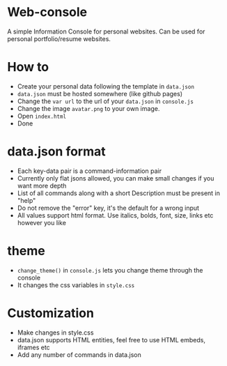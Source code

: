 # Web-console
A simple Information Console for personal websites. Can be used for personal portfolio/resume websites.


# How to
- Create your personal data following the template in `data.json`
- `data.json` must be hosted somewhere (like github pages)
- Change the `var url` to the url of your `data.json` in `console.js`
- Change the image `avatar.png` to your own image.
- Open `index.html`
- Done

#  data.json format
- Each key-data pair is a command-information pair
- Currently only flat jsons allowed, you can make small changes if you want more depth
- List of all commands along with a short Description must be present in "help"
- Do not remove the "error" key, it's the default for a wrong input
- All values support html format. Use italics, bolds, font, size, links etc however you like

# theme
- `change_theme()` in `console.js` lets you change theme through the console
- It changes the css variables in `style.css`

# Customization
- Make changes in style.css
- data.json supports HTML entities, feel free to use HTML embeds, iframes etc
- Add any number of commands in data.json
